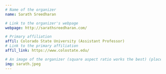 ```yaml
---
# Name of the organizer
name: Sarath Sreedharan

# Link to the organizer's webpage
webpage: http://sarathsreedharan.com/

# Primary affiliation
affil: Colorado State University (Assistant Professor)
# Link to the primary affiliation
affil_link: https://www.colostate.edu/

# An image of the organizer (square aspect ratio works the best) (place in the `assets/img/organizers` directory)
img: sarath.jpeg
---
```

